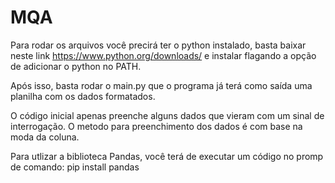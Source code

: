 # MQA

Para rodar os arquivos você precirá ter o python instalado, basta baixar neste link https://www.python.org/downloads/ e instalar flagando a opção de adicionar o python no PATH.

Após isso, basta rodar o main.py que o programa já terá como saída uma planilha com os dados formatados.

O código inicial apenas preenche alguns dados que vieram com um sinal de interrogação. O metodo para preenchimento dos dados é com base na moda da coluna.

Para utlizar a biblioteca Pandas, você terá de executar um código no promp de comando: pip install pandas